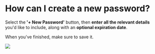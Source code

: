 # How can I create a new password?

<p class="no-margin">Select the<b> '+ New Password'</b> button, then <b>enter all the relevant details</b> you'd like to include, along with an <b>optional expiration date</b>. </p>
<p class="no-margin"></p>
<p class="no-margin">When you've finished, make sure to save it.</p>
<p class="no-margin"></p>
<div class="intercom-container"><img src="/assets/img/teams-pro/image_64.png"></div><p class="no-margin"></p>


<Hubspot />
